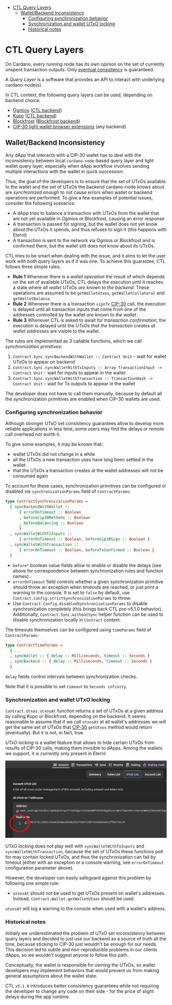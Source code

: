 <!-- START doctoc generated TOC please keep comment here to allow auto update -->
<!-- DON'T EDIT THIS SECTION, INSTEAD RE-RUN doctoc TO UPDATE -->

- [CTL Query Layers](#ctl-query-layers)
  - [Wallet/Backend Inconsistency](#walletbackend-inconsistency)
    - [Configuring synchronization behavior](#configuring-synchronization-behavior)
    - [Synchronization and wallet UTxO locking](#synchronization-and-wallet-utxo-locking)
    - [Historical notes](#historical-notes)

<!-- END doctoc generated TOC please keep comment here to allow auto update -->

# CTL Query Layers

On Cardano, every running node has its own opinion on the set of currently unspent transaction outputs. Only [eventual consistency](https://en.wikipedia.org/wiki/Eventual_consistency) is guaranteed.

A *Query Layer* is a software that provides an API to interact with underlying cardano-node(s).

In CTL context, the following query layers can be used, depending on backend choice:

- [Ogmios](https://ogmios.dev/) ([CTL backend](./runtime.md#ctl-backend))
- [Kupo](https://cardanosolutions.github.io/kupo/) ([CTL backend](./runtime.md#ctl-backend))
- [Blockfrost](https://blockfrost.io/) ([Blockfrost backend](./blockfrost.md))
- [CIP-30 light wallet browser extensions](https://cips.cardano.org/cips/cip30/) (any backend)

## Wallet/Backend Inconsistency

Any dApp that interacts with a CIP-30 wallet has to deal with the inconsistency between local `cardano-node`-based query layer and light wallet query layer, especially when dApp workflow involves sending multiple interactions with the wallet in quick succession.

Thus, the goal of the developers is to ensure that the set of UTxOs available to the wallet and the set of UTxOs the backend cardano-node knows about are *synchronized enough* to not cause errors when wallet or backend operations are performed. To give a few examples of potential issues, consider the following scenarios:

- A dApp tries to balance a transaction with UTxOs from the wallet that are not yet available in Ogmios or Blockfrost, causing an error response
- A transaction is passed for signing, but the wallet does not yet know about the UTxOs it spends, and thus refuses to sign it (this happens with Eternl)
- A transaction is sent to the network via Ogmios or Blockfrost and is confirmed there, but the wallet still does not know about its UTxOs.

CTL tries to be smart when dealing with the issue, and it aims to let the user work with both query layers as if it was one. To achieve this guarantee, CTL follows three simple rules:

- **Rule 1** Whenever there is a *wallet operation* the result of which depends on the set of available UTxOs, CTL delays the execution until it reaches a state where *all wallet UTxOs are known to the backend*. These operations are assumed to be `getWalletUtxos`, `getWalletCollateral` and `getWalletBalance`.
- **Rule 2** Whenever there is a transaction *`signTx`* [CIP-30](https://cips.cardano.org/cips/cip30/) call, the execution is delayed until all transaction inputs that come from one of the addresses controlled by the wallet *are known to the wallet*.
- **Rule 3** Whenever CTL is asked to await for *transaction confirmation*, the execution is delayed until the *UTxOs that the transaction creates at wallet addresses* are visible to the wallet.

The rules are implemented as 3 callable functions, which we call *synchronization primitives*:

1. `Contract.Sync.syncBackendWithWallet :: Contract Unit` - wait for wallet UTxOs to appear on backend
2. `Contract.Sync.syncWalletWithTxInputs :: Array TransactionInput -> Contract Unit` - wait for inputs to appear in the wallet
3. `Contract.Sync.syncWalletWithTransaction :: TransactionHash -> Contract Unit` - wait for Tx outputs to appear in the wallet

The developer does not have to call them manually, because by default all the synchronization primitives are enabled when CIP-30 wallets are used.

### Configuring synchronization behavior

Although stronger UTxO set consistency guarantees allow to develop more reliable applications in less time, some users may find the delays or remote call overhead not worth it.

To give some examples, it may be known that:

- wallet UTxOs did not change in a while
- all the UTxOs a new transaction uses have long been settled in the wallet
- that the UTxOs a transaction creates at the wallet addresses will not be consumed again

To account for these cases, synchronization primitives can be configured or disabled via `synchronizationParams` field of `ContractParams`:

```purescript
type ContractSynchronizationParams =
  { syncBackendWithWallet ::
      { errorOnTimeout :: Boolean
      , beforeCip30Methods :: Boolean
      , beforeBalancing :: Boolean
      }
  , syncWalletWithTxInputs ::
      { errorOnTimeout :: Boolean, beforeCip30Sign :: Boolean }
  , syncWalletWithTransaction ::
      { errorOnTimeout :: Boolean, beforeTxConfirmed :: Boolean }
  }
```

- `before*` boolean value fields allow to enable or disable the delays (see above for correspondence between synchronization rules and function names).
- `errorOnTimeout` field controls whether a given synchronization primitive should throw an exception when timeouts are reached, or just print a warning to the console. It is set to `false` by default, use `Contract.Config.strictSynchronizationParams` to throw.
- Use `Contract.Config.disabledSynchronizationParams` to disable synchronization completely (this brings back CTL pre-v5.1.0 behavior). Additionally, `Contract.Sync.withoutSync` helper function can be used to disable synchronization locally in `Contract` context.

The timeouts themselves can be configured using `timeParams` field of `ContractParams`:

```purescript
type ContractTimeParams =
  { ...
  , syncWallet :: { delay :: Milliseconds, timeout :: Seconds }
  , syncBackend :: { delay :: Milliseconds, timeout :: Seconds }
  }
```

`delay` fields control intervals between synchronization checks.

Note that it is possible to set `timeout` to `Seconds infinity`.

### Synchronization and wallet UTxO locking

`Contract.Utxos.utxosAt` function returns a set of UTxOs at a given address by calling Kupo or Blockfrost, depending on the backend. It seems reasonable to assume that if we call `utxosAt` at all wallet's addresses we will get the same set of UTxOs that [CIP-30](https://cips.cardano.org/cips/cip30/) `getUtxos` method would return (eventually). But it is not, in fact, true.

*UTxO locking* is a wallet feature that allows to hide certain UTxOs from results of CIP-30 calls, making them invisible to dApps. Among the wallets we support, it is currently only present in Eternl:

![Eternl UTxO locking feature in UI](./images/eternl-utxo-locking.png)

UTxO locking does not play well with `syncWalletWithTxInputs` and `syncWalletWithTransaction`, because the set of UTxOs these functions poll for may contain locked UTxOs, and thus the synchronization can fail by timeout (either with an exception or a console warning, see `errorOnTimeout` configuration parameter above).

However, the developer can easily safeguard against this problem by following one simple rule:

- `utxosAt` should not be used to get UTxOs present on wallet's addresses. Instead, `Contract.Wallet.getWalletUtxos` should be used.

`utxosAt` will log a warning to the console when used with a wallet's address.

### Historical notes

Initially we underestimated the problem of UTxO set inconsistency between query layers and decided to just use our backend as a source of truth all the time, because sticking to CIP-30 just wouldn't be enough for our needs. This decision led to subtle and non-reproducible problems in our clients dApps, so we wouldn't suggest anyone to follow this path.

Conceptually, the wallet is responsible for *owning* the UTxOs, so wallet developers may implement behaviors that would prevent us from making general assumptions about the wallet state.

CTL `v5.1.0` introduces better consistency guarantees while not requiring the developer to change any code on their side - for the price of slight delays during the app runtime.
